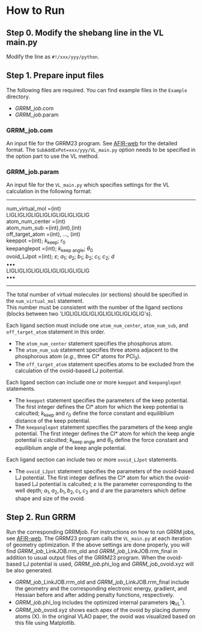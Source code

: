 
# How to Run
## Step 0. Modify the shebang line in the VL main.py
Modify the line as `#!/xxx/yyy/python`.

## Step 1. Prepare input files
The following files are required. You can find example files in the `Example` directory.  
- _GRRM_job_.com
- _GRRM_job_.param

### GRRM_job.com
An input file for the GRRM23 program. See [AFIR-web](https://afir.sci.hokudai.ac.jp) for the detailed format.
The `SubAddExPot=xxx/yyy/VL_main.py` option needs to be specified in the option part to use the VL method.

### GRRM_job.param
An input file for the `VL_main.py` which specifies settings for the VL calculation in the following format:

----------
num_virtual_mol   =(int)  
LIGLIGLIGLIGLIGLIGLIGLIGLIGLIG  
atom_num_center   =(int)  
atom_num_sub      =(int),(int),(int)  
off_target_atom   =(int), ..., (int)  
keeppot           =(int); $k_\mathrm{keep}$; $r_0$  
keepanglepot      =(int); $k_\mathrm{keep\ angle}$; $\theta_0$  
ovoid_LJpot       =(int); $\varepsilon$; $a_1$; $a_2$; $b_1$; $b_2$; $c_1$; $c_2$; $d$  
•••   
LIGLIGLIGLIGLIGLIGLIGLIGLIGLIG  
•••

----------


The total number of virtual molecules (or sections) should be specified in the `num_virtual_mol` statement.  
This number must be consistent with the number of the ligand sections (blocks between two 'LIGLIGLIGLIGLIGLIGLIGLIGLIGLIG's).  

Each ligand section must include one `atom_num_center`, `atom_num_sub`, and `off_target_atom` statement in this order.  
- The `atom_num_center` statement specifies the phosphorus atom.  
- The `atom_num_sub` statement specifies three atoms adjacent to the phosphorous atom (_e.g._, three Cl* atoms for PCl<sub>3</sub>).  
- The `off_target_atom` statement specifies atoms to be excluded from the calculation of the ovoid-based LJ poitential.
  
Each ligand section can include one or more `keeppot` and `keepanglepot` statements.
- The `keeppot` statement specifies the parameters of the keep potential. The first integer defines the Cl* atom for which the keep potential is calculted; $k_\mathrm{keep}$ and $r_0$ define the force constant and equiliblium distance of the keep potential.
- The `keepanglepot` statement specifies the parameters of the keep angle potential. The first integer defines the Cl* atom for which the keep angle potential is calculted; $k_\mathrm{keep\ angle}$ and $\theta_0$ define the force constant and equiliblium angle of the keep angle potential.

Each ligand section can include two or more `ovoid_LJpot` statements.
- The `ovoid_LJpot` statement specifies the parameters of the ovoid-based LJ potential. The first integer defines the Cl* atom for which the ovoid-based LJ potential is calculted; $\varepsilon$ is the parameter corresponding to the well depth; $a_1, a_2, b_1, b_2, c_1, c_2$ and $d$ are the parameters which define shape and size of the ovoid.

## Step 2. Run GRRM 

Run the corresponding GRRMjob. For instructions on how to run GRRM jobs, see [AFIR-web](https://afir.sci.hokudai.ac.jp). The GRRM23 program calls the `VL_main.py` at each iteration of geometry optimization. If the above settings are done properly, you will find _GRRM_job_\_LinkJOB.rrm_old and _GRRM_job_\_LinkJOB.rrm_final in addition to usual output files of the GRRM23 program. When the ovoid-based LJ potential is used, _GRRM_job_.phi_log and _GRRM_job_\_ovoid.xyz will be also generated.

- _GRRM_job_\_LinkJOB.rrm_old and _GRRM_job_\_LinkJOB.rrm_final include the geometry and the corresponding electronic energy, gradient, and Hessian before and after adding penalty functions, respectively.
- _GRRM_job_.phi_log includes the optimized internal parameters ($\mathbf{q}^*_{\mathrm{VL}}$).
- _GRRM_job_\_ovoid.xyz shows each apex of the ovoid by placing dummy atoms (X). In the original VLAO paper, the ovoid was visualized based on this file using Matplotlib.



